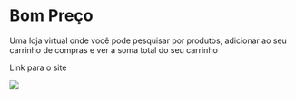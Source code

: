 <h1>Bom Preço</h1>

<p>Uma loja virtual onde você pode pesquisar por produtos, adicionar ao seu carrinho de compras e ver a soma total do seu carrinho</p>
<p>Link para o site <a href="https://bom-preco.netlify.app/"></a></p>
<img src="./images/prototipo-2.gif"></img>